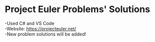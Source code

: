 # Project Euler Problems' Solutions
-Used C# and VS Code <br>
-Website: https://projecteuler.net/  <br>
-New problem solutions will be added!
